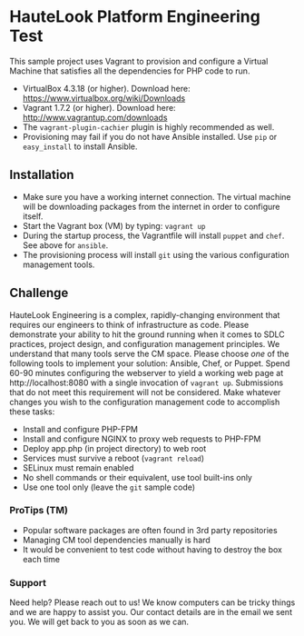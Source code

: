 HauteLook Platform Engineering Test
======================

This sample project uses Vagrant to provision and configure a Virtual Machine that satisfies all the dependencies for PHP code to run.

   * VirtualBox 4.3.18 (or higher). Download here: https://www.virtualbox.org/wiki/Downloads
   * Vagrant 1.7.2 (or higher). Download here: http://www.vagrantup.com/downloads
   * The `vagrant-plugin-cachier` plugin is highly recommended as well.
   * Provisioning may fail if you do not have Ansible installed. Use `pip` or `easy_install` to install Ansible. 

## Installation

   * Make sure you have a working internet connection. The virtual machine will be downloading packages from the internet in order to configure itself.
   * Start the Vagrant box (VM) by typing: `vagrant up`
   * During the startup process, the Vagrantfile will install `puppet` and `chef`. See above for `ansible`.
   * The provisioning process will install `git` using the various configuration management tools.

## Challenge

HauteLook Engineering is a complex, rapidly-changing environment that requires our engineers to think of infrastructure as code. Please demonstrate your ability to hit the ground running when it comes to SDLC practices, project design, and configuration management principles. We understand that many tools serve the CM space. Please choose *one* of the following tools to implement your solution: Ansible, Chef, or Puppet. Spend 60-90 minutes configuring the webserver to yield a working web page at http://localhost:8080 with a single invocation of `vagrant up`. Submissions that do not meet this requirement will not be considered. Make whatever changes you wish to the configuration management code to accomplish these tasks:

   * Install and configure PHP-FPM
   * Install and configure NGINX to proxy web requests to PHP-FPM
   * Deploy app.php (in project directory) to web root
   * Services must survive a reboot (`vagrant reload`)
   * SELinux must remain enabled
   * No shell commands or their equivalent, use tool built-ins only
   * Use one tool only (leave the `git` sample code)

### ProTips (TM)

   * Popular software packages are often found in 3rd party repositories
   * Managing CM tool dependencies manually is hard
   * It would be convenient to test code without having to destroy the box each time

### Support

Need help? Please reach out to us! We know computers can be tricky things and we are happy to assist you. Our contact details are in the email we sent you. We will get back to you as soon as we can.
